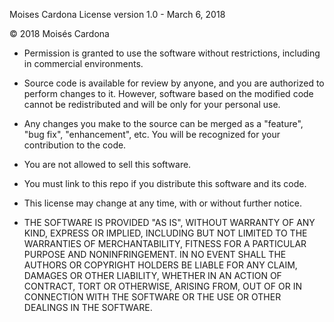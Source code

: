 Moises Cardona License version 1.0 - March 6, 2018

© 2018 Moisés Cardona

* Permission is granted to use the software without restrictions, including in commercial environments.

* Source code is available for review by anyone, and you are authorized to perform changes to it. However, software based on the modified code cannot be redistributed and will be only for your personal use.

* Any changes you make to the source can be merged as a "feature", "bug fix", "enhancement", etc. You will be recognized for your contribution to the code.

* You are not allowed to sell this software.

* You must link to this repo if you distribute this software and its code.

* This license may change at any time, with or without further notice.

* THE SOFTWARE IS PROVIDED "AS IS", WITHOUT WARRANTY OF ANY KIND, EXPRESS OR IMPLIED, INCLUDING BUT NOT LIMITED TO THE WARRANTIES OF MERCHANTABILITY, FITNESS FOR A PARTICULAR PURPOSE AND NONINFRINGEMENT. IN NO EVENT SHALL THE AUTHORS OR COPYRIGHT HOLDERS BE LIABLE FOR ANY CLAIM, DAMAGES OR OTHER LIABILITY, WHETHER IN AN ACTION OF CONTRACT, TORT OR OTHERWISE, ARISING FROM, OUT OF OR IN CONNECTION WITH THE SOFTWARE OR THE USE OR OTHER DEALINGS IN THE SOFTWARE.
